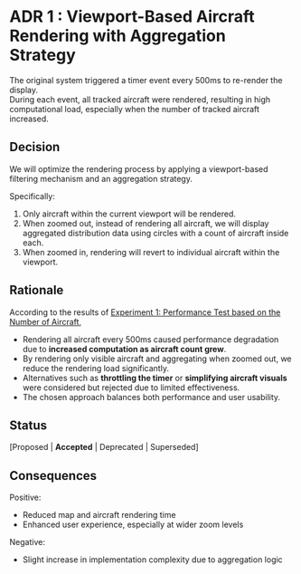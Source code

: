 # ADR 1 : Viewport-Based Aircraft Rendering with Aggregation Strategy

The original system triggered a timer event every 500ms to re-render the display.  
During each event, all tracked aircraft were rendered, resulting in high computational load, especially when the number of tracked aircraft increased.

## Decision
We will optimize the rendering process by applying a viewport-based filtering mechanism and an aggregation strategy.  

Specifically:
1. Only aircraft within the current viewport will be rendered.
2. When zoomed out, instead of rendering all aircraft, we will display aggregated distribution data using circles with a count of aircraft inside each.
3. When zoomed in, rendering will revert to individual aircraft within the viewport.

## Rationale
According to the results of [Experiment 1: Performance Test based on the Number of Aircraft](../experiments/exp01-aircraft-number.md), 

- Rendering all aircraft every 500ms caused performance degradation due to **increased computation as aircraft count grew**.
- By rendering only visible aircraft and aggregating when zoomed out, we reduce the rendering load significantly.
- Alternatives such as **throttling the timer** or **simplifying aircraft visuals** were considered but rejected due to limited effectiveness.
- The chosen approach balances both performance and user usability.

## Status
[Proposed | **Accepted** | Deprecated | Superseded]

## Consequences
Positive:  
- Reduced map and aircraft rendering time 
- Enhanced user experience, especially at wider zoom levels

Negative:
- Slight increase in implementation complexity due to aggregation logic
